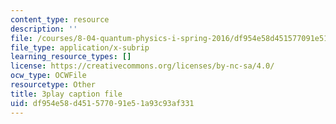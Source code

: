 ```yaml
---
content_type: resource
description: ''
file: /courses/8-04-quantum-physics-i-spring-2016/df954e58d451577091e51a93c93af331_w49WAat6ymk.vtt
file_type: application/x-subrip
learning_resource_types: []
license: https://creativecommons.org/licenses/by-nc-sa/4.0/
ocw_type: OCWFile
resourcetype: Other
title: 3play caption file
uid: df954e58-d451-5770-91e5-1a93c93af331
---
```

